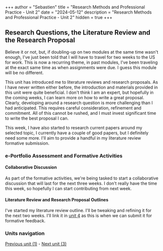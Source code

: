 +++
author = "Sebastien"
title = "Research Methods and Professional Practice - Unit 2"
date = "2024-05-12"
description = "Research Methods and Professional Practice - Unit 2"
hidden = true
+++

## Research Questions, the Literature Review and the Research Proposal

Believe it or not, but, if doubling-up on two modules at the same time wasn't enough, I've just been told that I will have to travel for two weeks to the US for work. This is now a recurring theme, in past modules, I've been traveling at the exact same time as when assignments were due. I guess this module will be no different.

This unit has introduced me to literature reviews and research proposals. As I have never written either before, the introduction and materials provided in this unit were quite beneficial. I don't think I am an expert, but hopefully in the coming weeks, I can learn more on how to write a great proposal. Clearly, developing around a research question is more challenging than I had anticipated. This requires careful consideration, refinement and commitment. All of this cannot be rushed, and I must invest significant time to write the best proposal I can.

This week, I have also started to research current papers around my selected topic, I currently have a couple of good papers, but I definitely need some more. I'll aim to provide a handful in my literature review formative submission.

### e-Portfolio Assessment and Formative Activities

#### Collaborative Discussion

As part of the formative activities, we're being tasked to start a collaborative discussion that will last for the next three weeks.
I don't really have the time this week, so hopefully I can start contributing from next week.

#### Literature Review and Research Proposal Outlines

I've started my literature review outline. I'll be tweaking and refining it for the next two weeks. I'll link it in [unit 4](/post/m7u4/) as this is when we can submit it for formative feedback.

### Units navigation

[Previous unit (1)](/post/m7u1/) - [Next unit (3)](/post/m7u3/)